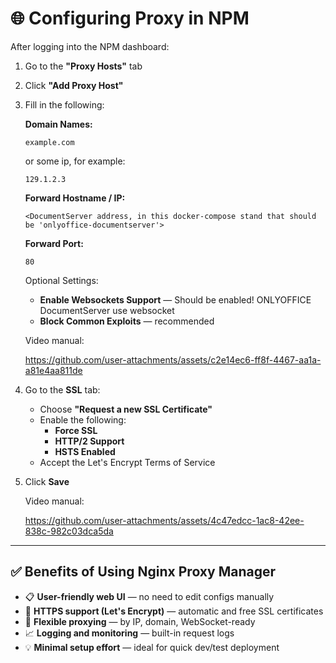 # 🌐 Configuring Proxy in NPM

After logging into the NPM dashboard:

1. Go to the **"Proxy Hosts"** tab
2. Click **"Add Proxy Host"**
3. Fill in the following:

   **Domain Names:**
   ```
   example.com
   ```

   or some ip, for example:

   ```
   129.1.2.3
   ```

   **Forward Hostname / IP:**
   ```
   <DocumentServer address, in this docker-compose stand that should be 'onlyoffice-documentserver'>
   ```

   **Forward Port:**
   ```
   80
   ```

   Optional Settings:
   - **Enable Websockets Support** — Should be enabled! ONLYOFFICE DocumentServer use websocket
   - **Block Common Exploits** — recommended

   Video manual:

   https://github.com/user-attachments/assets/c2e14ec6-ff8f-4467-aa1a-a81e4aa811de

4. Go to the **SSL** tab:

   - Choose **"Request a new SSL Certificate"**
   - Enable the following:
     - **Force SSL**
     - **HTTP/2 Support**
     - **HSTS Enabled**
   - Accept the Let's Encrypt Terms of Service

5. Click **Save**

   Video manual:

   https://github.com/user-attachments/assets/4c47edcc-1ac8-42ee-838c-982c03dca5da

---

## ✅ Benefits of Using Nginx Proxy Manager

- 📋 **User-friendly web UI** — no need to edit configs manually
- 🔐 **HTTPS support (Let's Encrypt)** — automatic and free SSL certificates
- 🔁 **Flexible proxying** — by IP, domain, WebSocket-ready
- 📈 **Logging and monitoring** — built-in request logs
- 💡 **Minimal setup effort** — ideal for quick dev/test deployment

